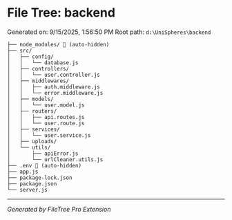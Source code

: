 # File Tree: backend

Generated on: 9/15/2025, 1:56:50 PM
Root path: `d:\UniSpheres\backend`

```
├── node_modules/ 🚫 (auto-hidden)
├── src/
│   ├── config/
│   │   └── database.js
│   ├── controllers/
│   │   └── user.controller.js
│   ├── middlewares/
│   │   ├── auth.middleware.js
│   │   └── error.middleware.js
│   ├── models/
│   │   └── user.model.js
│   ├── routers/
│   │   ├── api.routes.js
│   │   └── user.route.js
│   ├── services/
│   │   └── user.service.js
│   ├── uploads/
│   └── utils/
│       ├── apiError.js
│       └── urlCleaner.utils.js
├── .env 🚫 (auto-hidden)
├── app.js
├── package-lock.json
├── package.json
└── server.js
```

---
*Generated by FileTree Pro Extension*